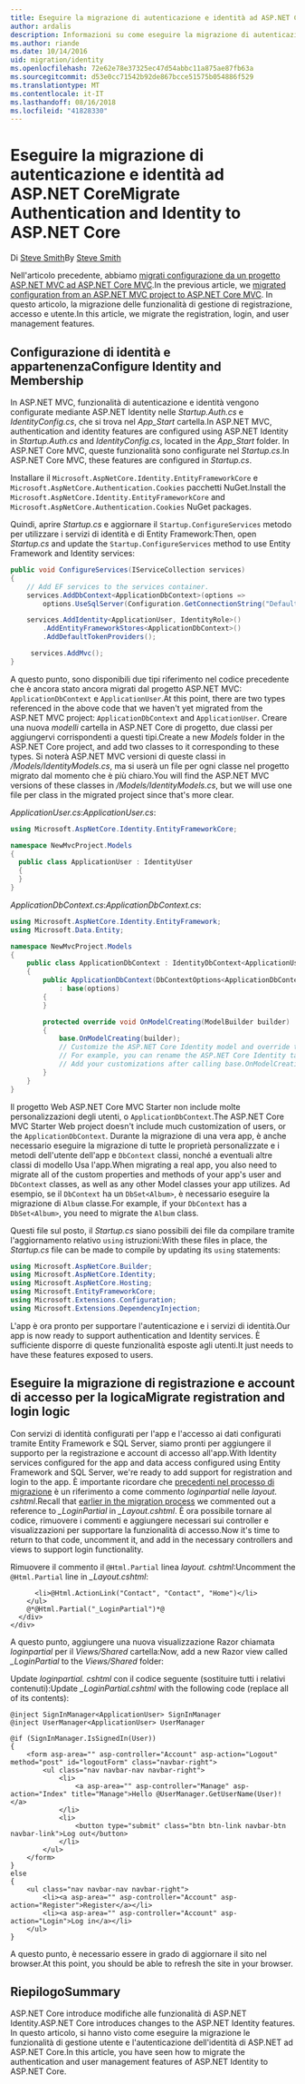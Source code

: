 ```yaml
---
title: Eseguire la migrazione di autenticazione e identità ad ASP.NET Core
author: ardalis
description: Informazioni su come eseguire la migrazione di autenticazione e identità da un progetto ASP.NET MVC per un progetto ASP.NET Core MVC.
ms.author: riande
ms.date: 10/14/2016
uid: migration/identity
ms.openlocfilehash: 72e62e78e37325ec47d54abbc11a875ae87fb63a
ms.sourcegitcommit: d53e0cc71542b92de867bcce51575b054886f529
ms.translationtype: MT
ms.contentlocale: it-IT
ms.lasthandoff: 08/16/2018
ms.locfileid: "41828330"
---
```

# <a name="migrate-authentication-and-identity-to-aspnet-core"></a><span data-ttu-id="e84e2-103">Eseguire la migrazione di autenticazione e identità ad ASP.NET Core</span><span class="sxs-lookup"><span data-stu-id="e84e2-103">Migrate Authentication and Identity to ASP.NET Core</span></span>

<span data-ttu-id="e84e2-104">Di [Steve Smith](https://ardalis.com/)</span><span class="sxs-lookup"><span data-stu-id="e84e2-104">By [Steve Smith](https://ardalis.com/)</span></span>

<span data-ttu-id="e84e2-105">Nell'articolo precedente, abbiamo [migrati configurazione da un progetto ASP.NET MVC ad ASP.NET Core MVC](xref:migration/configuration).</span><span class="sxs-lookup"><span data-stu-id="e84e2-105">In the previous article, we [migrated configuration from an ASP.NET MVC project to ASP.NET Core MVC](xref:migration/configuration).</span></span> <span data-ttu-id="e84e2-106">In questo articolo, la migrazione delle funzionalità di gestione di registrazione, accesso e utente.</span><span class="sxs-lookup"><span data-stu-id="e84e2-106">In this article, we migrate the registration, login, and user management features.</span></span>

## <a name="configure-identity-and-membership"></a><span data-ttu-id="e84e2-107">Configurazione di identità e appartenenza</span><span class="sxs-lookup"><span data-stu-id="e84e2-107">Configure Identity and Membership</span></span>

<span data-ttu-id="e84e2-108">In ASP.NET MVC, funzionalità di autenticazione e identità vengono configurate mediante ASP.NET Identity nelle *Startup.Auth.cs* e *IdentityConfig.cs*, che si trova nel *App_Start* cartella.</span><span class="sxs-lookup"><span data-stu-id="e84e2-108">In ASP.NET MVC, authentication and identity features are configured using ASP.NET Identity in *Startup.Auth.cs* and *IdentityConfig.cs*, located in the *App_Start* folder.</span></span> <span data-ttu-id="e84e2-109">In ASP.NET Core MVC, queste funzionalità sono configurate nel *Startup.cs*.</span><span class="sxs-lookup"><span data-stu-id="e84e2-109">In ASP.NET Core MVC, these features are configured in *Startup.cs*.</span></span>

<span data-ttu-id="e84e2-110">Installare il `Microsoft.AspNetCore.Identity.EntityFrameworkCore` e `Microsoft.AspNetCore.Authentication.Cookies` pacchetti NuGet.</span><span class="sxs-lookup"><span data-stu-id="e84e2-110">Install the `Microsoft.AspNetCore.Identity.EntityFrameworkCore` and `Microsoft.AspNetCore.Authentication.Cookies` NuGet packages.</span></span>

<span data-ttu-id="e84e2-111">Quindi, aprire *Startup.cs* e aggiornare il `Startup.ConfigureServices` metodo per utilizzare i servizi di identità e di Entity Framework:</span><span class="sxs-lookup"><span data-stu-id="e84e2-111">Then, open *Startup.cs* and update the `Startup.ConfigureServices` method to use Entity Framework and Identity services:</span></span>

```csharp
public void ConfigureServices(IServiceCollection services)
{
    // Add EF services to the services container.
    services.AddDbContext<ApplicationDbContext>(options =>
        options.UseSqlServer(Configuration.GetConnectionString("DefaultConnection")));

    services.AddIdentity<ApplicationUser, IdentityRole>()
        .AddEntityFrameworkStores<ApplicationDbContext>()
        .AddDefaultTokenProviders();

     services.AddMvc();
}
```

<span data-ttu-id="e84e2-112">A questo punto, sono disponibili due tipi riferimento nel codice precedente che è ancora stato ancora migrati dal progetto ASP.NET MVC: `ApplicationDbContext` e `ApplicationUser`.</span><span class="sxs-lookup"><span data-stu-id="e84e2-112">At this point, there are two types referenced in the above code that we haven't yet migrated from the ASP.NET MVC project: `ApplicationDbContext` and `ApplicationUser`.</span></span> <span data-ttu-id="e84e2-113">Creare una nuova *modelli* cartella in ASP.NET Core di progetto, due classi per aggiungervi corrispondenti a questi tipi.</span><span class="sxs-lookup"><span data-stu-id="e84e2-113">Create a new *Models* folder in the ASP.NET Core project, and add two classes to it corresponding to these types.</span></span> <span data-ttu-id="e84e2-114">Si noterà ASP.NET MVC versioni di queste classi in */Models/IdentityModels.cs*, ma si userà un file per ogni classe nel progetto migrato dal momento che è più chiaro.</span><span class="sxs-lookup"><span data-stu-id="e84e2-114">You will find the ASP.NET MVC versions of these classes in */Models/IdentityModels.cs*, but we will use one file per class in the migrated project since that's more clear.</span></span>

<span data-ttu-id="e84e2-115">*ApplicationUser.cs*:</span><span class="sxs-lookup"><span data-stu-id="e84e2-115">*ApplicationUser.cs*:</span></span>

```csharp
using Microsoft.AspNetCore.Identity.EntityFrameworkCore;

namespace NewMvcProject.Models
{
  public class ApplicationUser : IdentityUser
  {
  }
}
```

<span data-ttu-id="e84e2-116">*ApplicationDbContext.cs*:</span><span class="sxs-lookup"><span data-stu-id="e84e2-116">*ApplicationDbContext.cs*:</span></span>

```csharp
using Microsoft.AspNetCore.Identity.EntityFramework;
using Microsoft.Data.Entity;

namespace NewMvcProject.Models
{
    public class ApplicationDbContext : IdentityDbContext<ApplicationUser>
    {
        public ApplicationDbContext(DbContextOptions<ApplicationDbContext> options)
            : base(options)
        {
        }

        protected override void OnModelCreating(ModelBuilder builder)
        {
            base.OnModelCreating(builder);
            // Customize the ASP.NET Core Identity model and override the defaults if needed.
            // For example, you can rename the ASP.NET Core Identity table names and more.
            // Add your customizations after calling base.OnModelCreating(builder);
        }
    }
}
```

<span data-ttu-id="e84e2-117">Il progetto Web ASP.NET Core MVC Starter non include molte personalizzazioni degli utenti, o `ApplicationDbContext`.</span><span class="sxs-lookup"><span data-stu-id="e84e2-117">The ASP.NET Core MVC Starter Web project doesn't include much customization of users, or the `ApplicationDbContext`.</span></span> <span data-ttu-id="e84e2-118">Durante la migrazione di una vera app, è anche necessario eseguire la migrazione di tutte le proprietà personalizzate e i metodi dell'utente dell'app e `DbContext` classi, nonché a eventuali altre classi di modello Usa l'app.</span><span class="sxs-lookup"><span data-stu-id="e84e2-118">When migrating a real app, you also need to migrate all of the custom properties and methods of your app's user and `DbContext` classes, as well as any other Model classes your app utilizes.</span></span> <span data-ttu-id="e84e2-119">Ad esempio, se il `DbContext` ha un `DbSet<Album>`, è necessario eseguire la migrazione di `Album` classe.</span><span class="sxs-lookup"><span data-stu-id="e84e2-119">For example, if your `DbContext` has a `DbSet<Album>`, you need to migrate the `Album` class.</span></span>

<span data-ttu-id="e84e2-120">Questi file sul posto, il *Startup.cs* siano possibili dei file da compilare tramite l'aggiornamento relativo `using` istruzioni:</span><span class="sxs-lookup"><span data-stu-id="e84e2-120">With these files in place, the *Startup.cs* file can be made to compile by updating its `using` statements:</span></span>

```csharp
using Microsoft.AspNetCore.Builder;
using Microsoft.AspNetCore.Identity;
using Microsoft.AspNetCore.Hosting;
using Microsoft.EntityFrameworkCore;
using Microsoft.Extensions.Configuration;
using Microsoft.Extensions.DependencyInjection;
```

<span data-ttu-id="e84e2-121">L'app è ora pronto per supportare l'autenticazione e i servizi di identità.</span><span class="sxs-lookup"><span data-stu-id="e84e2-121">Our app is now ready to support authentication and Identity services.</span></span> <span data-ttu-id="e84e2-122">È sufficiente disporre di queste funzionalità esposte agli utenti.</span><span class="sxs-lookup"><span data-stu-id="e84e2-122">It just needs to have these features exposed to users.</span></span>

## <a name="migrate-registration-and-login-logic"></a><span data-ttu-id="e84e2-123">Eseguire la migrazione di registrazione e account di accesso per la logica</span><span class="sxs-lookup"><span data-stu-id="e84e2-123">Migrate registration and login logic</span></span>

<span data-ttu-id="e84e2-124">Con servizi di identità configurati per l'app e l'accesso ai dati configurati tramite Entity Framework e SQL Server, siamo pronti per aggiungere il supporto per la registrazione e account di accesso all'app.</span><span class="sxs-lookup"><span data-stu-id="e84e2-124">With Identity services configured for the app and data access configured using Entity Framework and SQL Server, we're ready to add support for registration and login to the app.</span></span> <span data-ttu-id="e84e2-125">È importante ricordare che [precedenti nel processo di migrazione](xref:migration/mvc#migrate-the-layout-file) è un riferimento a come commento *loginpartial* nelle *layout. cshtml*.</span><span class="sxs-lookup"><span data-stu-id="e84e2-125">Recall that [earlier in the migration process](xref:migration/mvc#migrate-the-layout-file) we commented out a reference to *_LoginPartial* in *_Layout.cshtml*.</span></span> <span data-ttu-id="e84e2-126">È ora possibile tornare al codice, rimuovere i commenti e aggiungere necessari sui controller e visualizzazioni per supportare la funzionalità di accesso.</span><span class="sxs-lookup"><span data-stu-id="e84e2-126">Now it's time to return to that code, uncomment it, and add in the necessary controllers and views to support login functionality.</span></span>

<span data-ttu-id="e84e2-127">Rimuovere il commento il `@Html.Partial` linea *layout. cshtml*:</span><span class="sxs-lookup"><span data-stu-id="e84e2-127">Uncomment the `@Html.Partial` line in *_Layout.cshtml*:</span></span>

```cshtml
      <li>@Html.ActionLink("Contact", "Contact", "Home")</li>
    </ul>
    @*@Html.Partial("_LoginPartial")*@
  </div>
</div>
```

<span data-ttu-id="e84e2-128">A questo punto, aggiungere una nuova visualizzazione Razor chiamata *loginpartial* per il *Views/Shared* cartella:</span><span class="sxs-lookup"><span data-stu-id="e84e2-128">Now, add a new Razor view called *_LoginPartial* to the *Views/Shared* folder:</span></span>

<span data-ttu-id="e84e2-129">Update *loginpartial. cshtml* con il codice seguente (sostituire tutti i relativi contenuti):</span><span class="sxs-lookup"><span data-stu-id="e84e2-129">Update *_LoginPartial.cshtml* with the following code (replace all of its contents):</span></span>

```cshtml
@inject SignInManager<ApplicationUser> SignInManager
@inject UserManager<ApplicationUser> UserManager

@if (SignInManager.IsSignedIn(User))
{
    <form asp-area="" asp-controller="Account" asp-action="Logout" method="post" id="logoutForm" class="navbar-right">
        <ul class="nav navbar-nav navbar-right">
            <li>
                <a asp-area="" asp-controller="Manage" asp-action="Index" title="Manage">Hello @UserManager.GetUserName(User)!</a>
            </li>
            <li>
                <button type="submit" class="btn btn-link navbar-btn navbar-link">Log out</button>
            </li>
        </ul>
    </form>
}
else
{
    <ul class="nav navbar-nav navbar-right">
        <li><a asp-area="" asp-controller="Account" asp-action="Register">Register</a></li>
        <li><a asp-area="" asp-controller="Account" asp-action="Login">Log in</a></li>
    </ul>
}
```

<span data-ttu-id="e84e2-130">A questo punto, è necessario essere in grado di aggiornare il sito nel browser.</span><span class="sxs-lookup"><span data-stu-id="e84e2-130">At this point, you should be able to refresh the site in your browser.</span></span>

## <a name="summary"></a><span data-ttu-id="e84e2-131">Riepilogo</span><span class="sxs-lookup"><span data-stu-id="e84e2-131">Summary</span></span>

<span data-ttu-id="e84e2-132">ASP.NET Core introduce modifiche alle funzionalità di ASP.NET Identity.</span><span class="sxs-lookup"><span data-stu-id="e84e2-132">ASP.NET Core introduces changes to the ASP.NET Identity features.</span></span> <span data-ttu-id="e84e2-133">In questo articolo, si hanno visto come eseguire la migrazione le funzionalità di gestione utente e l'autenticazione dell'identità di ASP.NET ad ASP.NET Core.</span><span class="sxs-lookup"><span data-stu-id="e84e2-133">In this article, you have seen how to migrate the authentication and user management features of ASP.NET Identity to ASP.NET Core.</span></span>
